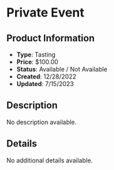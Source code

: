 # Private Event

## Product Information
- **Type**: Tasting
- **Price**: $100.00
- **Status**: Available / Not Available
- **Created**: 12/28/2022
- **Updated**: 7/15/2023

## Description
No description available.



## Details
No additional details available.
